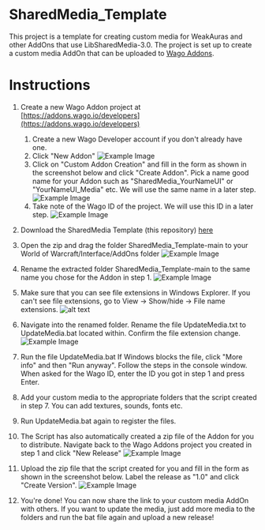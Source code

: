 # SharedMedia_Template

This project is a template for creating custom media for WeakAuras and other AddOns that use LibSharedMedia-3.0. The project is set up to create a custom media AddOn that can be uploaded to [Wago Addons](https://addons.wago.io/).

# Instructions

1. Create a new Wago Addon project at [https://addons.wago.io/developers](https://addons.wago.io/developers)

   1. Create a new Wago Developer account if you don't already have one.
   2. Click "New Addon"
      ![Example Image](https://i.imgur.com/x4hg4vb.png)
   3. Click on "Custom Addon Creation" and fill in the form as shown in the screenshot below and click "Create Addon". Pick a name good name for your Addon such as "SharedMedia_YourNameUI" or "YourNameUI_Media" etc. We will use the same name in a later step.
      ![Example Image](https://i.imgur.com/HNy20WY.png)
   4. Take note of the Wago ID of the project. We will use this ID in a later step.
      ![Example Image](https://i.imgur.com/izbd9Uu.png)

2. Download the SharedMedia Template (this repository) [here](https://github.com/Nnoggie/SharedMedia_Template/archive/refs/heads/main.zip)
3. Open the zip and drag the folder SharedMedia_Template-main to your World of Warcraft/Interface/AddOns folder
   ![Example Image](https://i.imgur.com/0CkLTQr.png)
4. Rename the extracted folder SharedMedia_Template-main to the same name you chose for the Addon in step 1.
   ![Example Image](https://i.imgur.com/8NyTdWD.png)
5. Make sure that you can see file extensions in Windows Explorer. If you can't see file extensions, go to View -> Show/hide -> File name extensions.
   ![alt text](https://i.imgur.com/ONjojvE.png)
6. Navigate into the renamed folder. Rename the file UpdateMedia.txt to UpdateMedia.bat located within. Confirm the file extension change.
   ![Example Image](https://i.imgur.com/lfmr7xb.png)
7. Run the file UpdateMedia.bat If Windows blocks the file, click "More info" and then "Run anyway". Follow the steps in the console window. When asked for the Wago ID, enter the ID you got in step 1 and press Enter.
8. Add your custom media to the appropriate folders that the script created in step 7. You can add textures, sounds, fonts etc.
9. Run UpdateMedia.bat again to register the files.
10. The Script has also automatically created a zip file of the Addon for you to distribute. Navigate back to the Wago Addons project you created in step 1 and click "New Release"
    ![Example Image](https://i.imgur.com/dnWqihM.png)
11. Upload the zip file that the script created for you and fill in the form as shown in the screenshot below. Label the release as "1.0" and click "Create Version".
    ![Example Image](https://i.imgur.com/vy34PXb.png)
12. You're done! You can now share the link to your custom media AddOn with others. If you want to update the media, just add more media to the folders and run the bat file again and upload a new release!
